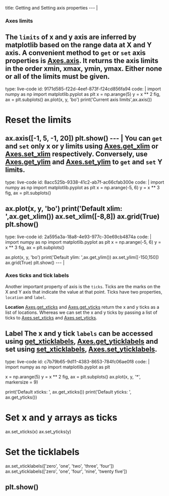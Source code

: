 title: Getting and Setting axis properties
--- |
  ### Axes limits
  The `limits` of x and y axis are inferred by matplotlib based on the range data at X and Y axis. A convenient method to `get` or `set` axis properties is [Axes.axis](https://matplotlib.org/api/_as_gen/matplotlib.axes.Axes.axis.html#matplotlib.axes.Axes.axis). It returns the axis limits in the order xmin, xmax, ymin, ymax. Either none or all of the limits must be given.
---  
type: live-code
id: 9171d585-f22d-4eef-873f-f24cd856fa94
code: |
  import numpy as np
  import matplotlib.pyplot as plt
  x = np.arange(5)
  y = x ** 2
  fig, ax = plt.subplots()
  ax.plot(x, y, 'bo')
  print('Current axis limits',ax.axis())
  # Reset the limits
  ax.axis([-1, 5, -1, 20])
  plt.show()
--- |
  You can `get` and `set` only x or y limits using [Axes.get_xlim](https://matplotlib.org/api/_as_gen/matplotlib.axes.Axes.get_xlim.html#matplotlib-axes-axes-get-xlim) or [Axes.set_xlim](https://matplotlib.org/api/_as_gen/matplotlib.axes.Axes.set_xlim.html#matplotlib.axes.Axes.set_xlim) respectively. Conversely, use [Axes.get_ylim](https://matplotlib.org/api/_as_gen/matplotlib.axes.Axes.get_ylim.html#matplotlib-axes-axes-get-ylim) and [Axes.set_ylim](https://matplotlib.org/api/_as_gen/matplotlib.axes.Axes.set_ylim.html#matplotlib.axes.Axes.set_ylim) to `get` and `set` Y limits.
---
type: live-code
id: 8acc525b-9338-41c2-ab7f-ac66cfab300e
code: |
  import numpy as np
  import matplotlib.pyplot as plt
  x = np.arange(-5, 6)
  y = x ** 3
  fig, ax = plt.subplots()

  ax.plot(x, y, 'bo')
  print('Default xlim: ',ax.get_xlim())
  ax.set_xlim([-8,8])
  ax.grid(True)
  plt.show()
---
type: live-code
id: 2a595a3a-18a8-4e93-977c-30e69cb4874a
code: |
  import numpy as np
  import matplotlib.pyplot as plt
  x = np.arange(-5, 6)
  y = x ** 3
  fig, ax = plt.subplots()

  ax.plot(x, y, 'bo')
  print('Default ylim: ',ax.get_ylim())
  ax.set_ylim([-150,150])
  ax.grid(True)
  plt.show()
--- |
  ### Axes ticks and tick labels
  Another important property of axis is the `ticks`. Ticks are the marks on the X and Y axis that indicate the value at that point. Ticks have two properties, `location` and `label`.

  **Location**
  [Axes.get_xticks](https://matplotlib.org/api/_as_gen/matplotlib.axes.Axes.get_xticks.html#matplotlib.axes.Axes.get_xticks) and [Axes.get_yticks](https://matplotlib.org/api/_as_gen/matplotlib.axes.Axes.get_yticks.html#matplotlib.axes.Axes.get_yticks) return the x and y ticks as a list of locations. Whereas we can set the x and y ticks by passing a list of ticks to [Axes.set_xticks](https://matplotlib.org/api/_as_gen/matplotlib.axes.Axes.set_xticks.html#matplotlib.axes.Axes.set_xticks) and [Axes.set_yticks](https://matplotlib.org/api/_as_gen/matplotlib.axes.Axes.set_yticks.html#matplotlib.axes.Axes.set_yticks).

 **Label**
 The x and y tick `labels` can be accessed using [get_xticklabels](https://matplotlib.org/api/_as_gen/matplotlib.axes.Axes.get_xticklabels.html#matplotlib.axes.Axes.get_xticklabels), [Axes.get_yticklabels](https://matplotlib.org/api/_as_gen/matplotlib.axes.Axes.get_yticklabels.html#matplotlib.axes.Axes.get_yticklabels) and set using [set_xticklabels](https://matplotlib.org/api/_as_gen/matplotlib.axes.Axes.set_xticklabels.html#matplotlib.axes.Axes.set_xticklabels), [Axes.set_yticklabels](https://matplotlib.org/api/_as_gen/matplotlib.axes.Axes.set_yticklabels.html#matplotlib.axes.Axes.set_yticklabels).
---
type: live-code
id: c7b79b65-9d11-4383-8653-784fc06ae0f8
code: |
  import numpy as np
  import matplotlib.pyplot as plt

  x = np.arange(5)
  y = x ** 2
  fig, ax = plt.subplots()
  ax.plot(x, y, '*', markersize = 9)

  print('Default xticks: ', ax.get_xticks())
  print('Default yticks: ', ax.get_yticks())

  # Set x and y arrays as ticks
  ax.set_xticks(x)
  ax.set_yticks(y)

  # Set the ticklabels
  ax.set_xticklabels(['zero', 'one', 'two', 'three', 'four'])
  ax.set_yticklabels(['zero', 'one', 'four', 'nine', 'twenty five'])

  plt.show()
---
